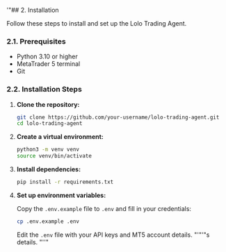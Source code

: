 '"## 2. Installation

Follow these steps to install and set up the Lolo Trading Agent.

### 2.1. Prerequisites

- Python 3.10 or higher
- MetaTrader 5 terminal
- Git

### 2.2. Installation Steps

1.  **Clone the repository:**

    ```bash
    git clone https://github.com/your-username/lolo-trading-agent.git
    cd lolo-trading-agent
    ```

2.  **Create a virtual environment:**

    ```bash
    python3 -m venv venv
    source venv/bin/activate
    ```

3.  **Install dependencies:**

    ```bash
    pip install -r requirements.txt
    ```

4.  **Set up environment variables:**

    Copy the `.env.example` file to `.env` and fill in your credentials:

    ```bash
    cp .env.example .env
    ```

    Edit the `.env` file with your API keys and MT5 account details.
"'"'"s details.
"''"

